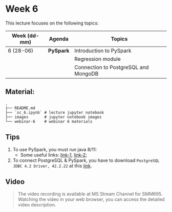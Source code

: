 # Week 6

This lecture focuses on the following topics:


| Week (dd-mm) | Agenda         | Topics                                             |
|--------------|----------------|----------------------------------------------------|
| 6 (28-06)    | **PySpark**    | Introduction to PySpark                            |
|              |                | Regression module                                  |
|              |                | Connection to PostgreSQL and MongoDB               |

## Material:
    .
    ├── README.md
    ├── `sc_6.ipynb` # lecture jupyter notebook
    ├── images       # jupyter notebook images
    └── webinar-6    # webinar 6 materials

## Tips

1. To use PySpark, you must run java 8/11:
   * Some useful links: [link-1](https://mkyong.com/java/how-to-install-java-on-mac-osx/), [link-2](https://www3.ntu.edu.sg/home/ehchua/programming/howto/JDK_Howto.html);
1. To connect PostgreSQL & PySpark, you have to download `PostgreSQL JDBC 4.2 Driver, 42.2.22` at this [link](https://jdbc.postgresql.org/download.html).

## Video

> The video recording is available at MS Stream Channel for SMM695.
> Watching the video in your web browser, you can access the detailed
> video description.